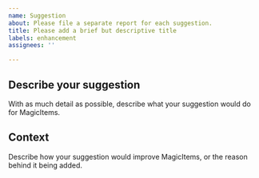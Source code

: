 ```yaml
---
name: Suggestion
about: Please file a separate report for each suggestion.
title: Please add a brief but descriptive title
labels: enhancement
assignees: ''

---
```


## Describe your suggestion
With as much detail as possible, describe what your suggestion would do for MagicItems.

## Context
Describe how your suggestion would improve MagicItems, or the reason behind it being added.
